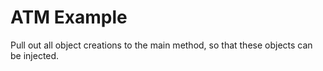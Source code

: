 # ATM Example

Pull out all object creations to the main method, so that
these objects can be injected.


